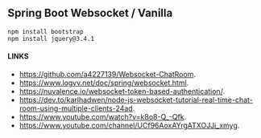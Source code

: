 ## Spring Boot Websocket / Vanilla 
 
```
npm install bootstrap
npm install jquery@3.4.1
``` 
  
#### LINKS  
* https://github.com/a4227139/Websocket-ChatRoom. 
* https://www.logvv.net/doc/spring/websocket.html. 
* https://nuvalence.io/websocket-token-based-authentication/. 
* https://dev.to/karlhadwen/node-js-websocket-tutorial-real-time-chat-room-using-multiple-clients-24ad. 
* https://www.youtube.com/watch?v=k8o8-Q_-Qfk. 
* https://www.youtube.com/channel/UCf96AoxAYrgATXOJJi_xmyg. 
